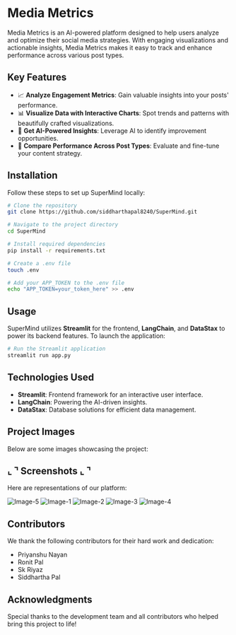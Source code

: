 
# Media Metrics

Media Metrics is an AI-powered platform designed to help users analyze and optimize their social media strategies. With engaging visualizations and actionable insights, Media Metrics makes it easy to track and enhance performance across various post types.

## Key Features

- 📈 **Analyze Engagement Metrics**: Gain valuable insights into your posts' performance.
- 📊 **Visualize Data with Interactive Charts**: Spot trends and patterns with beautifully crafted visualizations.
- 🤖 **Get AI-Powered Insights**: Leverage AI to identify improvement opportunities.
- 📱 **Compare Performance Across Post Types**: Evaluate and fine-tune your content strategy.

## Installation

Follow these steps to set up SuperMind locally:

```bash
# Clone the repository
git clone https://github.com/siddharthapal8240/SuperMind.git

# Navigate to the project directory
cd SuperMind

# Install required dependencies
pip install -r requirements.txt

# Create a .env file
touch .env

# Add your APP_TOKEN to the .env file
echo "APP_TOKEN=your_token_here" >> .env
```

## Usage

SuperMind utilizes **Streamlit** for the frontend, **LangChain**, and **DataStax** to power its backend features. To launch the application:

```bash
# Run the Streamlit application
streamlit run app.py
```

## Technologies Used

- **Streamlit**: Frontend framework for an interactive user interface.
- **LangChain**: Powering the AI-driven insights.
- **DataStax**: Database solutions for efficient data management.

 


## Project Images

Below are some images showcasing the project:

## ⌞ ⌝ Screenshots ⌞ ⌝

Here are representations of our platform:

![Image-5](/assets/images/5.jpeg)
![Image-1](/assets/images/1.jpeg)
![Image-2](/assets/images/2.jpeg)
![Image-3](/assets/images/3.jpeg)
![Image-4](/assets/images/4.jpeg)


## Contributors

We thank the following contributors for their hard work and dedication:

- Priyanshu Nayan
- Ronit Pal
- Sk Riyaz
- Siddhartha Pal

## Acknowledgments

Special thanks to the development team and all contributors who helped bring this project to life!

